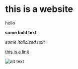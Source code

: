 # this is a website 

hello 

**some bold text**

*some italicized text*

[this is a link](https://www.google.com/imghp?sbi=1)

![alt text](https://commons.wikimedia.org/wiki/File:Appletons%27_Vanderbilt_Cornelius_-_University.jpg)


